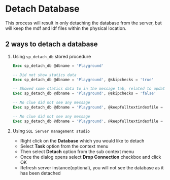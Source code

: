 # Detach Database

This process will result in only detaching the database from the server, but will keep the mdf and ldf files within the physical location.

## 2 ways to detach a database

1. Using `sp_detach_db` stored procedure
    ```sql
    Exec sp_detach_db @dbname = 'Playground'

    -- Did not show statics data
    Exec sp_detach_db @dbname = 'Playground', @skipchecks = 'true'

    -- Showed some statics data to in the message tab, related to updating some sys tables
    Exec sp_detach_db @dbname = 'Playground', @skipchecks = 'false'

    -- No clue did not see any message
    Exec sp_detach_db @dbname = 'Playground', @keepfulltextindexfile = 'true'

    -- No clue did not see any message
    Exec sp_detach_db @dbname = 'Playground', @keepfulltextindexfile = 'false'
    ```

2. Using `SQL Server management studio`
    - Right click on the **Database** which you would like to detach
    - Select **Task** option from the context menu
    - Then select **Detach** option from the sub context menu
    - Once the dialog opens select **Drop Connection** checkbox and click OK
    - Refresh server instance(optional), you will not see the database as it has been detached